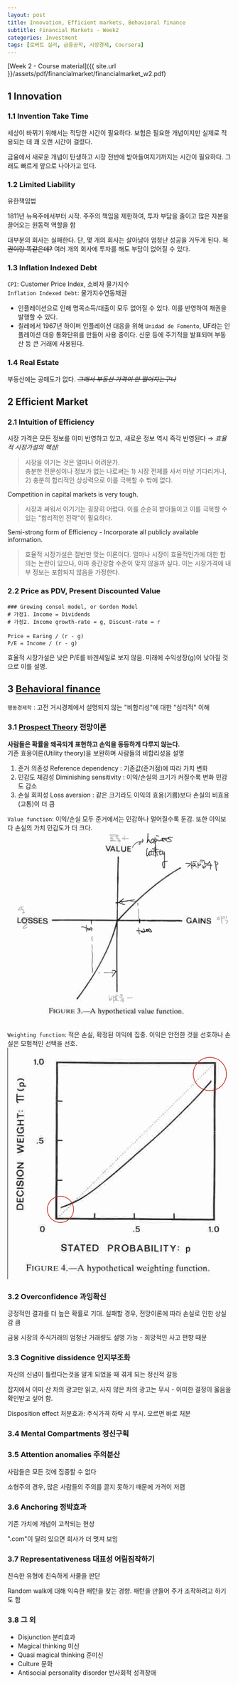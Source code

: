 ```yaml
---
layout: post
title: Innovation, Efficient markets, Behavioral finance
subtitle: Financial Markets - Week2
categories: Investment
tags: [로버트 실러, 금융공학, 시장경제, Coursera]
---
```


[Week 2 - Course material]({{ site.url }}/assets/pdf/financialmarket/financialmarket_w2.pdf)

## 1 Innovation

### 1.1 Invention Take Time

세상이 바뀌기 위해서는 적당한 시간이 필요하다. 보험은 필요한 개념이지만 실제로 적용되는 데 꽤 오랜 시간이 걸렸다.

금융에서 새로운 개념이 탄생하고 시장 전반에 받아들여지기까지는 시간이 필요하다. 그래도 빠르게 앞으로 나아가고 있다.

### 1.2 Limited Liability

유한책임법

1811년 뉴욕주에서부터 시작. 주주의 책임을 제한하여, 투자 부담을 줄이고 많은 자본을 끌어오는 원동력 역할을 함

대부분의 회사는 실패한다. 단, 몇 개의 회사는 살아남아 엄청난 성공을 거두게 된다. ~~복권이랑 똑같은데?~~ 여러 개의 회사에 투자를 해도 부담이 없어질 수 있다.

### 1.3 Inflation Indexed Debt

`CPI`: Customer Price Index, 소비자 물가지수  
`Inflation Indexed Debt`: 물가지수연동채권
 
* 인플레이션으로 인해 명목소득/대출이 모두 없어질 수 있다. 이를 반영하여 채권을 발행할 수 있다.
* 칠레에서 1967년 하이퍼 인플레이션 대응을 위해 `Unidad de Fomento`,  UF라는 인플레이션 대응 통화단위를 만들어 사용 중이다. 신문 등에 주기적을 발표되며 부동산 등 큰 거래에 사용된다.

### 1.4 Real Estate

부동산에는 공매도가 없다. ~~*그래서 부동산 가격이 안 떨어지는구나*~~


## 2 Efficient Market

### 2.1 Intuition of Efficiency

시장 가격은 모든 정보를 이미 반영하고 있고, 새로운 정보 역시 즉각 반영된다 &rarr; *효율적 시장가설의 핵심!*

> 시장을 이기는 것은 얼마나 어려운가.  
> 충분한 전문성이나 정보가 없는 나로써는 1) 시장 전체를 사서 마냥 기다리거나, 2) 충분히 합리적인 상상력으로 이를 극복할 수 밖에 없다.

Competition in capital markets is very tough.

> 시장과 싸워서 이기기는 굉장히 어렵다. 이를 순순히 받아들이고 이를 극복할 수 있는 "합리적인 전략"이 필요하다.

Semi-strong form of Efficiency - Incorporate all publicly available information.  

> 효율적 시장가설은 절반만 맞는 이론이다. 얼마나 시장이 효율적인가에 대한 합의는 논란이 있으나, 아마 중간강함 수준이 맞지 않을까 싶다. 이는 시장가격에 내부 정보는 포함되지 않음을 가정한다.

### 2.2 Price as PDV, Present Discounted Value

~~~
### Growing consol model, or Gordon Model
# 가정1. Income = Dividends
# 가정2. Income growth-rate = g, Discunt-rate = r

Price = Earing / (r - g)
P/E = Income / (r - g)
~~~

효율적 시장가설은 낮은 P/E를 바겐세일로 보지 않음. 미래에 수익성장(g)이 낮아질 것으로 이를 설명.


## 3 [Behavioral finance](https://eiec.kdi.re.kr/material/pageoneView.do?idx=1499)

`행동경제학` : 고전 거시경제에서 설명되지 않는 "비합리성"에 대한 "심리적" 이해

### 3.1 [Prospect Theory](https://dbr.donga.com/article/view/1202/article_no/4766/ac/magazine) 전망이론

**사람들은 확률을 왜곡되게 표현하고 손익을 동등하게 다루지 않는다.**  
기존 효용이론(Utility theory)을 보완하며 사람들의 비합리성을 설명

1. 준거 의존성 Reference dependency : 기존값(준거점)에 따라 가치 변화
2. 민감도 체감성 Diminishing sensitivity : 이익/손실의 크기가 커질수록 변화 민감도 감소
3. 손실 회피성 Loss aversion : 같은 크기라도 이익의 효용(기쁨)보다 손실의 비효용(고통)이 더 큼

`Value function`: 이익/손실 모두 준거에서는 민감하나 멀어질수록 둔감. 또한 이익보다 손실의 가치 민감도가 더 크다.
![Value function](/assets/images/post-2022-04-17/fm-w2-1.png)

`Weighting function`: 적은 손실, 확정된 이익에 집중. 이익은 안전한 것을 선호하나 손실은 모험적인 선택을 선호.
![Weighting function](/assets/images/post-2022-04-17/fm-w2-2.png)

### 3.2 Overconfidence 과잉확신

긍정적인 결과를 더 높은 확률로 기대. 실패할 경우, 전망이론에 따라 손실로 인한 상실감 큼

금융 시장의 주식거래의 엄청난 거래량도 설명 가능 - 희망적인 사고 편향 때문

### 3.3 Cognitive dissidence 인지부조화

자신의 신념이 틀렸다는것을 알게 되었을 때 겪게 되는 정신적 갈등

잡지에서 이미 산 차의 광고만 읽고, 사지 않은 차의 광고는 무시 - 이미한 결정이 옳음을 확인받고 싶어 함. 

Disposition effect 처분효과: 주식가격 하락 시 무시. 오르면 바로 처분


### 3.4 Mental Compartments 정신구획

### 3.5 Attention anomalies 주의분산

사람들은 모든 것에 집중할 수 없다

소형주의 경우, 많은 사람들의 주의를 끌지 못하기 때문에 가격이 저렴

### 3.6 Anchoring 정박효과

기존 가치에 개념이 고착되는 현상

".com"이 달려 있으면 회사가 더 멋져 보임

### 3.7 Representativeness 대표성 어림짐작하기

친숙한 유형에 친숙하게 사물을 판단

Random walk에 대해 익숙한 패턴을 찾는 경향. 패턴을 만들어 주가 조작하려고 하기도 함

### 3.8 그 외

* Disjunction 분리효과
* Magical thinking 미신
* Quasi magical thinking 준미신
* Culture 문화
* Antisocial personality disorder 반사회적 성격장애


